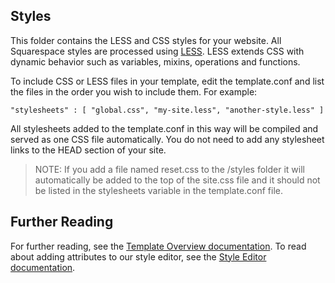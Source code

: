 Styles
------

This folder contains the LESS and CSS styles for your website. All Squarespace styles are processed using [LESS](http://lesscss.org/). LESS extends CSS with dynamic behavior such as variables, mixins, operations and functions.

To include CSS or LESS files in your template, edit the template.conf and list the files in the order you wish to include them. For example:

    "stylesheets" : [ "global.css", "my-site.less", "another-style.less" ]

All stylesheets added to the template.conf in this way will be compiled and served as one CSS file automatically. You do not need to add any stylesheet links to the HEAD section of your site.

> NOTE: If you add a file named reset.css to the /styles folder it will automatically be added to the top of the site.css file and it should not be listed in the stylesheets variable in the template.conf file.

## Further Reading

For further reading, see the [Template Overview documentation](https://developers.squarespace.com/template-overview/). To read about adding attributes to our style editor, see the [Style Editor documentation](https://developers.squarespace.com/style-editor/).
